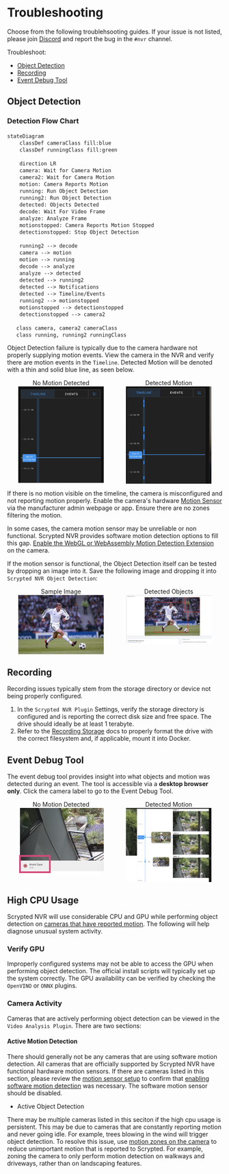 <script setup lang="ts"> 
import { onMounted } from 'vue';
import mediumZoom from 'medium-zoom';

onMounted(() => {
  mediumZoom('[data-zoomable]', { background: 'var(--vp-c-bg)' });
});

</script>

<style>
.medium-zoom-overlay {
  z-index: 20;
}

.medium-zoom-image {
  z-index: 21;
}
</style>


# Troubleshooting

Choose from the following troublehsooting guides. If your issue is not listed, please join [Discord](https://discord.gg/DcFzmBHYGq) and report the bug in the `#nvr` channel.

Troubleshoot:

* [Object Detection](#object-detection)
* [Recording](#recording)
* [Event Debug Tool](#event-debug-tool)

## Object Detection

### Detection Flow Chart

```mermaid
stateDiagram
    classDef cameraClass fill:blue
    classDef runningClass fill:green

    direction LR
    camera: Wait for Camera Motion
    camera2: Wait for Camera Motion
    motion: Camera Reports Motion
    running: Run Object Detection
    running2: Run Object Detection
    detected: Objects Detected
    decode: Wait For Video Frame
    analyze: Analyze Frame
    motionstopped: Camera Reports Motion Stopped
    detectionstopped: Stop Object Detection

    running2 --> decode
    camera --> motion
    motion --> running
    decode --> analyze
    analyze --> detected
    detected --> running2
    detected --> Notifications
    detected --> Timeline/Events
    running2 --> motionstopped
    motionstopped --> detectionstopped
    detectionstopped --> camera2

   class camera, camera2 cameraClass
   class running, running2 runningClass
```

Object Detection failure is typically due to the camera hardware not properly supplying motion events. View the camera in the NVR and verify there are motion events in the `Timeline`. Detected Motion will be denoted with a thin and solid blue line, as seen below.

<div style="width: 100%; display: flex; flex-direction: row;">

<div style="display: flex; flex-direction: column; align-items: center; flex: 1;">
No Motion Detected
<img src="/img/scrypted-nvr/nvr-no-motion.png" width="200" data-zoomable="true" >
</div>

<div style="display: flex; flex-direction: column; align-items: center; flex: 1;">
Detected Motion
<img src="/img/scrypted-nvr/nvr-has-motion.png" width="200" data-zoomable="true">
</div>

</div>


If there is no motion visible on the timeline, the camera is misconfigured and not reporting motion properly. Enable the camera's hardware [Motion Sensor](/camera-preparation#motion-sensor-setup) via the manufacturer admin webpage or app. Ensure there are no zones filtering the motion.

In some cases, the camera motion sensor may be unreliable or non functional. Scrypted NVR provides software motion detection options to fill this gap. [Enable the WebGL or WebAssembly Motion Detection Extension](/detection/motion-detection) on the camera.

If the motion sensor is functional, the Object Detection itself can be tested by dropping an image into it. Save the following image and dropping it into `Scrypted NVR Object Detection`:


<div style="width: 100%; display: flex; flex-direction: row;">

<div style="display: flex; flex-direction: column; align-items: center; flex: 1;">
Sample Image
<img src="/img/scrypted-nvr/troubleshooting/zidane.jpg" width="200" data-zoomable="true" >
</div>

<div style="display: flex; flex-direction: column; align-items: center; flex: 1;">
Detected Objects
<img src="/img/scrypted-nvr/troubleshooting/zidane-results.jpg" width="200" data-zoomable="true">
</div>

</div>


## Recording

Recording issues typically stem from the storage directory or device not being properly configured.

1. In the `Scrypted NVR Plugin` Settings, verify the storage directory is configured and is reporting the correct disk size and free space. The drive should ideally be at least 1 terabyte.
2. Refer to the [Recording Storage](/scrypted-nvr/installation.html#recording-storage) docs to properly format the drive with the correct filesystem and, if applicable, mount it into Docker.

## Event Debug Tool

The event debug tool provides insight into what objects and motion was detected during an event. The tool is accessible via a **desktop browser only**. Click the camera label to go to the Event Debug Tool.

<div style="width: 100%; display: flex; flex-direction: row;">

<div style="display: flex; flex-direction: column; align-items: center; flex: 1;">
No Motion Detected
<img src="/img/scrypted-nvr/troubleshooting/debug-tool-label.png" width="200" data-zoomable="true" >
</div>

<div style="display: flex; flex-direction: column; align-items: center; flex: 1;">
Detected Motion
<img src="/img/scrypted-nvr/troubleshooting/debug-tool.png" width="200" data-zoomable="true">
</div>

</div>


## High CPU Usage

Scrypted NVR will use considerable CPU and GPU while performing object detection on [cameras that have reported motion](#object-detection). The following will help diagnose unusual system activity.

### Verify GPU

Improperly configured systems may not be able to access the GPU when performing object detection. The official install scripts will typically set up the system correctly. The GPU availability can be verified by checking the `OpenVINO` or `ONNX` plugins.

### Camera Activity

Cameras that are actively performing object detection can be viewed in the `Video Analysis Plugin`. There are two sections:

#### Active Motion Detection

There should generally not be any cameras that are using software motion detection. All cameras that are officially supported by Scrypted NVR have functional hardware motion sensors. If there are cameras listed in this section, please review the [motion sensor setup](/camera-preparation#motion-sensor-setup) to confirm that [enabling software motion detection](/detection/motion-detection) was necessary. The software motion sensor should be disabled.

* Active Object Detection

There may be multiple cameras listed in this seciton if the high cpu usage is persistent. This may be due to cameras that are constantly reporting motion and never going idle. For example, trees blowing in the wind will trigger object detection. To resolve this issue, use [motion zones on the camera](/camera-preparation#motion-sensor-setup) to reduce unimportant motion that is reported to Scrypted. For example, zoning the camera to only perform motion detection on walkways and driveways, rather than on landscaping features.
